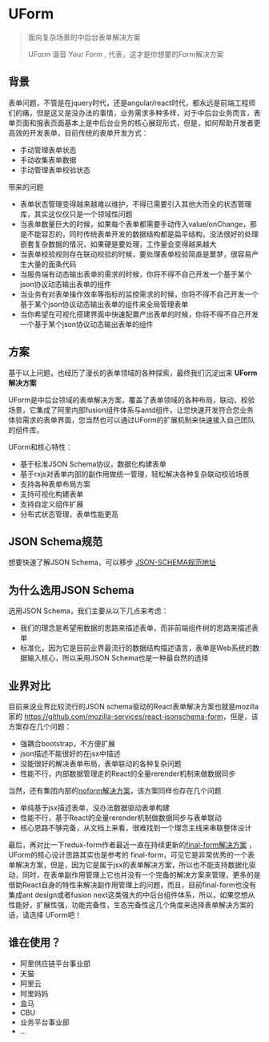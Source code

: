 # UForm

> 面向复杂场景的中后台表单解决方案
>
> UForm 谐音 Your Form , 代表，这才是你想要的Form解决方案

## 背景

表单问题，不管是在jquery时代，还是angular/react时代，都永远是前端工程师们的痛，但是这又是没办法的事情，业务需求多种多样，对于中后台业务而言，表单页面和报表页面基本上是中后台业务的核心展现形式，但是，如何帮助开发者更高效的开发表单，目前传统的表单开发方式：

- 手动管理表单状态
- 手动收集表单数据
- 手动管理表单校验状态

带来的问题

- 表单状态管理变得越来越难以维护，不得已需要引入其他大而全的状态管理库，其实这仅仅只是一个领域性问题
- 当表单数量巨大的时候，如果每个表单都需要手动传入value/onChange，那是不能容忍的，同时传统表单开发的数据结构都是扁平结构，没法很好的处理嵌套复杂数据的情况，如果硬是要处理，工作量会变得越来越大
- 当表单校验规则存在联动校验的时候，要处理表单校验简直是噩梦，很容易产生大量的面条代码
- 当服务端有动态输出表单的需求的时候，你将不得不自己开发一个基于某个json协议动态输出表单的组件
- 当业务有对表单操作效率等指标的监控需求的时候，你将不得不自己开发一个基于某个json协议动态输出表单的组件来全局管理表单
- 当你希望在可视化搭建界面中快速配置产出表单的时候，你将不得不自己开发一个基于某个json协议动态输出表单的组件

## 方案

基于以上问题，也经历了漫长的表单领域的各种探索，最终我们沉淀出来 **UForm解决方案**

UForm是中后台领域的表单解决方案，覆盖了表单领域的各种布局，联动，校验场景，它集成了阿里内部fusion组件体系与antd组件，让您快速开发符合您业务体验需求的表单界面，您当然也可以通过UForm的扩展机制来快速接入自己团队的组件库。

UForm和核心特性：

- 基于标准JSON Schema协议，数据化构建表单
- 基于rxjs对表单内部的副作用做统一管理，轻松解决各种复杂联动校验场景
- 支持各种表单布局方案
- 支持可视化构建表单
- 支持自定义组件扩展
- 分布式状态管理，表单性能更高

## JSON Schema规范

想要快速了解JSON Schema，可以移步 [JSON-SCHEMA规范地址](http://gitlab.alibaba-inc.com/river/spec/blob/master/JSON-Schema.md)

## 为什么选用JSON Schema

选用JSON Schema，我们主要从以下几点来考虑：

- 我们的理念是希望用数据的思路来描述表单，而非前端组件树的思路来描述表单
- 标准化，因为它是目前业界最流行的数据结构描述语言，表单是Web系统的数据输入核心，所以采用JSON Schema也是一种最自然的选择

## 业界对比

目前来说业界比较流行的JSON schema驱动的React表单解决方案也就是mozilla家的 <https://github.com/mozilla-services/react-jsonschema-form>，但是，该方案存在几个问题：

- 强耦合bootstrap，不方便扩展
- json描述不能很好的在jsx中描述
- 没能很好的解决表单布局，表单联动的各种复杂问题
- 性能不行，内部数据管理走的React的全量rerender机制来做数据同步

当然，还有集团内部的[noform解决方案](https://alibaba.github.io/noform)，该方案同样也存在几个问题

- 单纯基于jsx描述表单，没办法数据驱动表单构建
- 性能不行，基于React的全量rerender机制做数据同步与表单联动
- 核心思路不够完备，从文档上来看，很难找到一个理念主线来串联整体设计

最后，再对比一下redux-form作者最近一直在持续更新的[final-form解决方案](https://github.com/final-form/final-form) ，UForm的核心设计思路其实也是参考的 final-form，可见它是非常优秀的一个表单解决方案，但是，因为它是属于jsx的表单解决方案，所以也不能支持数据化驱动，同时，在表单副作用管理上它也并没有一个完备的解决方案来管理，更多的是借助React自身的特性来解决副作用管理上的问题，而且，目前final-form也没有集成ant design或者fusion next这类强大的中后台组件体系，所以，如果您想从性能好，扩展性强，功能完备性，生态完备性这几个角度来选择表单解决方案的话，请选择 UForm吧！

## 谁在使用？

- 阿里供应链平台事业部
- 天猫
- 阿里云
- 阿里妈妈
- 盒马
- CBU
- 业务平台事业部
- ...

